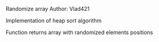 Randomize array
Author: Vlad421

Implementation of heap sort algorithm

Function returns array with randomized elements positions

